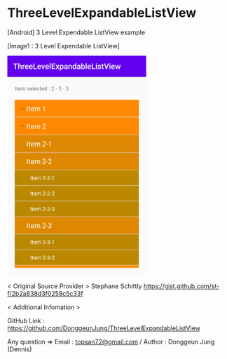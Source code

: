 # ThreeLevelExpandableListView
[Android] 3 Level Expendable ListView example


[Image1 : 3 Level Expendable ListView]

<div>
<img src="https://github.com/DonggeunJung/ThreeLevelExpandableListView/blob/main/ScreenShot01.png?raw=true width="300px" height="500px"></img>
</div>




< Original Source Provider >
Stephane Schittly
https://gist.github.com/st-f/2b2a838d3f0258c5c33f



< Additional Infomation >

GitHub Link : https://github.com/DonggeunJung/ThreeLevelExpandableListView

Any question => Email : topsan72@gmail.com / Author : Donggeun Jung (Dennis)
